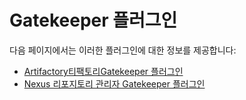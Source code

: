 # Gatekeeper 플러그인

다음 페이지에서는 이러한 플러그인에 대한 정보를 제공합니다:

* [Artifactory티팩토리Gatekeeper 플러그인](artifactory-gatekeeper-plugin.md)
* [Nexus 리포지토리 관리자 Gatekeeper 플러그인](nexus-repository-manager-gatekeeper-plugin.md)
